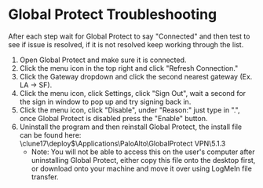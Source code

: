 # Global Protect Troubleshooting

After each step wait for Global Protect to say "Connected" and then test to see if issue is resolved, if it is not resolved keep working through the list.

1. Open Global Protect and make sure it is connected.
2. Click the menu icon in the top right and click "Refresh Connection."
3. Click the Gateway dropdown and click the second nearest gateway (Ex. LA -> SF).
4. Click the menu icon, click Settings, click "Sign Out", wait a second for the sign in window to pop up and try signing back in.
5. Click the menu icon, click "Disable", under "Reason:" just type in ".", once Global Protect is disabled press the "Enable" button.
6. Uninstall the program and then reinstall Global Protect, the install file can be found here: \\clune17\deploy$\Applications\PaloAlto\GlobalProtect VPN\5.1.3
   - Note: You will not be able to access this on the user's computer after uninstalling Global Protect, either copy this file onto the desktop first, or download onto your machine and move it over using LogMeIn file transfer.
